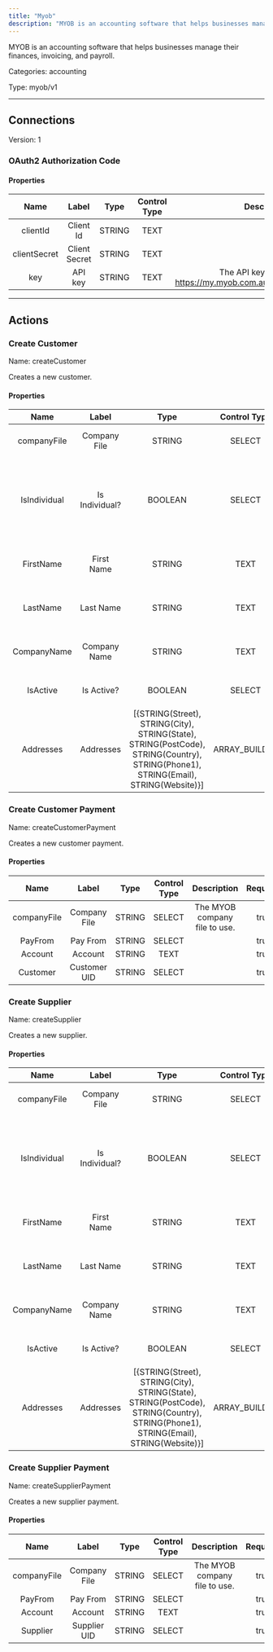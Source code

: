 ```yaml
---
title: "Myob"
description: "MYOB is an accounting software that helps businesses manage their finances, invoicing, and payroll."
---
```


MYOB is an accounting software that helps businesses manage their finances, invoicing, and payroll.


Categories: accounting


Type: myob/v1

<hr />



## Connections

Version: 1


### OAuth2 Authorization Code

#### Properties

|      Name       |      Label     |     Type     |     Control Type     |     Description     |     Required        |
|:--------------:|:--------------:|:------------:|:--------------------:|:-------------------:|:-------------------:|
| clientId | Client Id | STRING | TEXT  |  | true  |
| clientSecret | Client Secret | STRING | TEXT  |  | true  |
| key | API key | STRING | TEXT  |  The API key registered in https://my.myob.com.au/au/bd/DevAppList.aspx  |  true  |





<hr />



## Actions


### Create Customer
Name: createCustomer

Creates a new customer.

#### Properties

|      Name       |      Label     |     Type     |     Control Type     |     Description     |     Required        |
|:--------------:|:--------------:|:------------:|:--------------------:|:-------------------:|:-------------------:|
| companyFile | Company File | STRING | SELECT  |  The MYOB company file to use.  |  true  |
| IsIndividual | Is Individual? | BOOLEAN | SELECT  |  Does customer contact represent an individual or a company?  |  true  |
| FirstName | First Name | STRING | TEXT  |  First name for an individual contact.  |  true  |
| LastName | Last Name | STRING | TEXT  |  Last name for an individual contact.  |  true  |
| CompanyName | Company Name | STRING | TEXT  |  Company name of the customer contact.  |  true  |
| IsActive | Is Active? | BOOLEAN | SELECT  |  Is customer contact active?  |  true  |
| Addresses | Addresses | [{STRING\(Street), STRING\(City), STRING\(State), STRING\(PostCode), STRING\(Country), STRING\(Phone1), STRING\(Email), STRING\(Website)}] | ARRAY_BUILDER  |  List of addresses for the customer contact.  |  false  |




### Create Customer Payment
Name: createCustomerPayment

Creates a new customer payment.

#### Properties

|      Name       |      Label     |     Type     |     Control Type     |     Description     |     Required        |
|:--------------:|:--------------:|:------------:|:--------------------:|:-------------------:|:-------------------:|
| companyFile | Company File | STRING | SELECT  |  The MYOB company file to use.  |  true  |
| PayFrom | Pay From | STRING | SELECT  |  | true  |
| Account | Account | STRING | TEXT  |  | true  |
| Customer | Customer UID | STRING | SELECT  |  | true  |




### Create Supplier
Name: createSupplier

Creates a new supplier.

#### Properties

|      Name       |      Label     |     Type     |     Control Type     |     Description     |     Required        |
|:--------------:|:--------------:|:------------:|:--------------------:|:-------------------:|:-------------------:|
| companyFile | Company File | STRING | SELECT  |  The MYOB company file to use.  |  true  |
| IsIndividual | Is Individual? | BOOLEAN | SELECT  |  Does supplier contact represent an individual or a company?  |  true  |
| FirstName | First Name | STRING | TEXT  |  First name for an individual contact.  |  true  |
| LastName | Last Name | STRING | TEXT  |  Last name for an individual contact.  |  true  |
| CompanyName | Company Name | STRING | TEXT  |  Company name of the supplier contact.  |  true  |
| IsActive | Is Active? | BOOLEAN | SELECT  |  Is supplier contact active?  |  false  |
| Addresses | Addresses | [{STRING\(Street), STRING\(City), STRING\(State), STRING\(PostCode), STRING\(Country), STRING\(Phone1), STRING\(Email), STRING\(Website)}] | ARRAY_BUILDER  |  List of addresses for the customer contact.  |  false  |




### Create Supplier Payment
Name: createSupplierPayment

Creates a new supplier payment.

#### Properties

|      Name       |      Label     |     Type     |     Control Type     |     Description     |     Required        |
|:--------------:|:--------------:|:------------:|:--------------------:|:-------------------:|:-------------------:|
| companyFile | Company File | STRING | SELECT  |  The MYOB company file to use.  |  true  |
| PayFrom | Pay From | STRING | SELECT  |  | true  |
| Account | Account | STRING | TEXT  |  | true  |
| Supplier | Supplier UID | STRING | SELECT  |  | true  |







